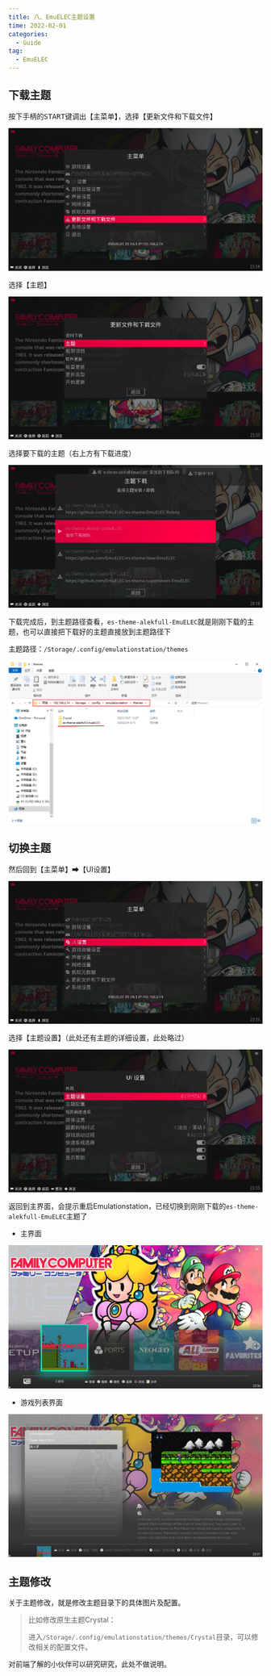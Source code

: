```yaml
---
title: 八、EmuELEC主题设置
time: 2022-02-01
categories: 
  - Guide
tag:
  - EmuELEC
---
```


## 下载主题

按下手柄的<kbd>START</kbd>键调出【主菜单】，选择【更新文件和下载文件】

![Snipaste_8-1](./assets/Snipaste_8-1.png)

选择【主题】

![Snipaste_8-2](./assets/Snipaste_8-2.png)

选择要下载的主题（右上方有下载进度）

![Snipaste_8-3](./assets/Snipaste_8-3.png)

下载完成后，到主题路径查看，`es-theme-alekfull-EmuELEC`就是刚刚下载的主题，也可以直接把下载好的主题直接放到主题路径下

主题路径：`/Storage/.config/emulationstation/themes`

![Snipaste_8-4](./assets/Snipaste_8-4.png)

## 切换主题

然后回到【主菜单】➡【UI设置】

![Snipaste_8-5](./assets/Snipaste_8-5.png)

选择【主题设置】（此处还有主题的详细设置，此处略过）

![Snipaste_8-6](./assets/Snipaste_8-6.png)

返回到主界面，会提示重启Emulationstation，已经切换到刚刚下载的`es-theme-alekfull-EmuELEC`主题了

- 主界面

![Snipaste_8-7](./assets/Snipaste_8-7.png)

- 游戏列表界面

![Snipaste_8-8](./assets/Snipaste_8-8.png)

## 主题修改

关于主题修改，就是修改主题目录下的具体图片及配置。

> 比如修改原生主题Crystal：
>
> 进入`/Storage/.config/emulationstation/themes/Crystal`目录，可以修改相关的配置文件。

对前端了解的小伙伴可以研究研究，此处不做说明。
